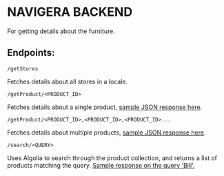 # NAVIGERA BACKEND

For getting details about the furniture.

## Endpoints:

```/getStores```

Fetches details about all stores in a locale.

```/getProduct/<PRODUCT_ID>```

Fetches details about a single product, [sample JSON response here](https://pastebin.com/d0NmuxBF).


```/getProduct/<PRODUCT_ID>,<PRODUCT_ID>,<PRODUCT_ID>...```

Fetches details about multiple products, [sample JSON response here](https://pastebin.com/vPnSaJgX).

```/search/<QUERY>```

Uses Algolia to search through the product collection, and returns a list of products matching the query.
[Sample response on the query 'Bill'.](https://pastebin.com/4jSWBQWz)
